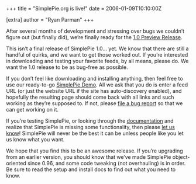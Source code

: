 +++
title = "SimplePie.org is live!"
date = 2006-01-09T10:10:00Z

[extra]
author = "Ryan Parman"
+++

After several months of development and stressing over bugs we couldn’t figure out (but finally did), we’re finally ready for the [1.0 Preview Release](/downloads/).

This isn’t a final release of SimplePie 1.0… yet. We know that there are still a handful of quirks, and we want to get those worked out. If you’re interested in downloading and testing your favorite feeds, by all means, please do. We want the 1.0 release to be as bug-free as possible.

If you don’t feel like downloading and installing anything, then feel free to use our ready-to-go [SimplePie Demo](/demo/). All we ask that you do is enter a feed URL (or just the website URL if the site has auto-discovery enabled), and hopefully the resulting page should come back with all links and such working as they’re supposed to. If not, please [file a bug report](http://support.simplepie.org/?CategoryID=2) so that we can get working on it.

If you’re testing SimplePie, or looking through the [documentation](/docs/) and realize that SimplePie is missing some functionality, then please [let us know](http://support.simplepie.org/?CategoryID=3)! SimplePie will never be the best it can be unless people like you let us know what you want.

We hope that you find this to be an awesome release. If you’re upgrading from an earlier version, you should know that we’ve made SimplePie object-oriented since 0.96, and some code tweaking (not overhauling) is in order. Be sure to read the setup and install docs to find out what you need to know.
